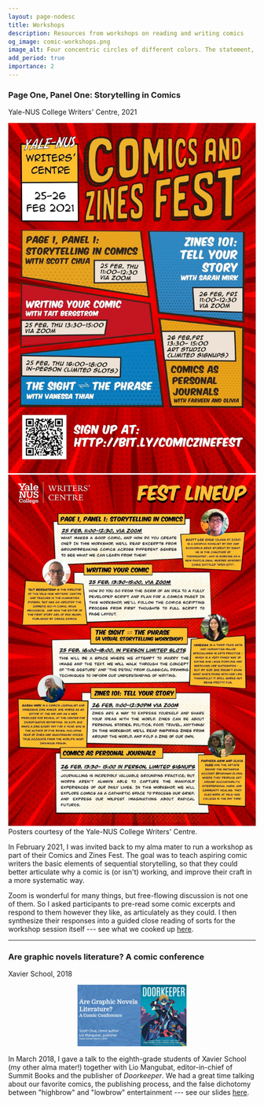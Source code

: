 ```yaml
---
layout: page-nodesc
title: Workshops
description: Resources from workshops on reading and writing comics
og_image: comic-workshops.png
image_alt: Four concentric circles of different colors. The statement, sequential art with words and pictures in panels, is written in the innermost circle. Other circles have photographs and screenshots of comic panels.
add_period: true
importance: 2
---
```


### Page One, Panel One: Storytelling in Comics
Yale-NUS College Writers' Centre, 2021

<div class="row">
    <div class="col-sm mt-3 mt-md-0">
        <img class="img-fluid rounded z-depth-1" src="/assets/img/ync-zinefest-1.jpg" alt="Poster for Yale-NUS Writers' Centre Comics and Zines Fest."/>
    </div>
    <div class="col-sm mt-3 mt-md-0">
        <img class="img-fluid rounded z-depth-1" src="/assets/img/ync-zinefest-2.jpg" alt="Poster showing details for five events at the Comics and Zines fest."/>
    </div>
</div>
<div class="caption">
Posters courtesy of the Yale-NUS College Writers' Centre.
</div>

In February 2021, I was invited back to my alma mater to run a workshop as part of their Comics and Zines Fest. The goal was to teach aspiring comic writers the basic elements of sequential storytelling, so that they could better articulate why a comic is (or isn't) working, and improve their craft in a more systematic way.

Zoom is wonderful for many things, but free-flowing discussion is not one of them. So I asked participants to pre-read some comic excerpts and respond to them however they like, as articulately as they could. I then synthesize their responses into a guided close reading of sorts for the workshop session itself --- see what we cooked up [here](/assets/pdf/page1_panel1_workshop_scottleechua.pdf).

---

### Are graphic novels literature? A comic conference
Xavier School, 2018

<div style="width: 60%; margin-left: auto; margin-right: auto;">
<figure>
        <img class="img-fluid rounded z-depth-1" src="/assets/img/comic-workshop-xavier.jpg" alt="Title slide with text 'Are graphic novels literature? A comic conference' by Scott Chua, comic author, and Lio Mangubat, publisher, at Xavier School, March 2, 2018. To the right is the cover of the comic book Doorkeeper."/>
</figure>
</div>

In March 2018, I gave a talk to the eighth-grade students of Xavier School (my other alma mater!) together with Lio Mangubat, editor-in-chief of Summit Books and the publisher of *Doorkeeper*. We had a great time talking about our favorite comics, the publishing process, and the false dichotomy between "highbrow" and "lowbrow" entertainment --- see our slides [here](/assets/pdf/xavier_comic_conference_scottleechua.pdf).